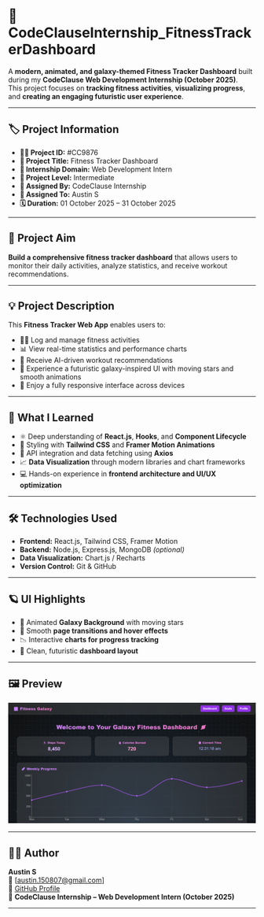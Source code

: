 # 💪 **CodeClauseInternship_FitnessTrackerDashboard**

A **modern, animated, and galaxy-themed Fitness Tracker Dashboard** built during my **CodeClause Web Development Internship (October 2025)**.  
This project focuses on **tracking fitness activities**, **visualizing progress**, and **creating an engaging futuristic user experience**.

---

## 🏷️ **Project Information**

- **👨‍💻 Project ID:** #CC9876  
- **📌 Project Title:** Fitness Tracker Dashboard  
- **🏢 Internship Domain:** Web Development Intern  
- **🎯 Project Level:** Intermediate  
- **🧾 Assigned By:** CodeClause Internship  
- **👤 Assigned To:** Austin S  
- **🗓️ Duration:** 01 October 2025 – 31 October 2025  

---

## 🚀 **Project Aim**

**Build a comprehensive fitness tracker dashboard** that allows users to monitor their daily activities, analyze statistics, and receive workout recommendations.

---

## 💡 **Project Description**

This **Fitness Tracker Web App** enables users to:
- 🏋️‍♂️ Log and manage fitness activities  
- 📊 View real-time statistics and performance charts  
- 🤖 Receive AI-driven workout recommendations  
- 🌌 Experience a futuristic galaxy-inspired UI with moving stars and smooth animations  
- 📱 Enjoy a fully responsive interface across devices  

---

## 🧠 **What I Learned**

- ⚛️ Deep understanding of **React.js**, **Hooks**, and **Component Lifecycle**  
- 🎨 Styling with **Tailwind CSS** and **Framer Motion Animations**  
- 🔗 API integration and data fetching using **Axios**  
- 📈 **Data Visualization** through modern libraries and chart frameworks  
- 💻 Hands-on experience in **frontend architecture and UI/UX optimization**

---

## 🛠️ **Technologies Used**

- **Frontend:** React.js, Tailwind CSS, Framer Motion  
- **Backend:** Node.js, Express.js, MongoDB *(optional)*  
- **Data Visualization:** Chart.js / Recharts  
- **Version Control:** Git & GitHub  

---

## 🪐 **UI Highlights**

- 🌌 Animated **Galaxy Background** with moving stars  
- 💫 Smooth **page transitions and hover effects**  
- 📉 Interactive **charts for progress tracking**  
- 🎨 Clean, futuristic **dashboard layout**  

---

## 🖼️ **Preview**

![Fitness Tracker Preview](images/dashboard-preview.png)


---

## 👨‍💻 **Author**

**Austin S**  
📧 [austin.150807@gmail.com]  
🔗 [GitHub Profile]([https://github.com/Austin-150807])  
💼 **CodeClause Internship – Web Development Intern (October 2025)**  

---
